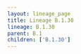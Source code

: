 ```yaml
---
layout: lineage_page
title: Lineage B.1.30
lineage: B.1.30
parent: B.1
children: ['B.1.30']
---
```

